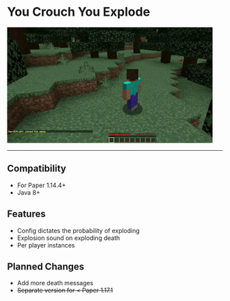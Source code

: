 # You Crouch You Explode

![enter image description here](./pics/ex.gif)

---
## Compatibility
* For Paper 1.14.4+
* Java 8+

## Features
* Config dictates the probability of exploding
* Explosion sound on exploding death
* Per player instances

## Planned Changes
* Add more death messages
* ~~Separate version for < Paper 1.17.1~~

